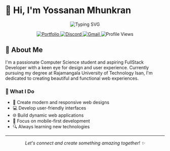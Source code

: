 # 👋 Hi, I'm Yossanan Mhunkran

<div align="center">
  <img src="https://readme-typing-svg.demolab.com?font=Fira+Code&weight=600&size=28&duration=4000&pause=1000&color=6366F1&center=true&vCenter=true&width=435&lines=Full+Stack+Developer;UI%2FUX+Designer;Creative+Developer" alt="Typing SVG" />
</div>

<p align="center">
  <a href="https://titlekungz.vercel.app/">
    <img src="https://img.shields.io/badge/Portfolio-000000?style=for-the-badge&logo=vercel&logoColor=white" alt="Portfolio" />
  </a>
  <a href="https://discord.com/users/suntimer.tle">
    <img src="https://img.shields.io/badge/Discord-5865F2?style=for-the-badge&logo=discord&logoColor=white" alt="Discord" />
  </a>
  <a href="mailto:dev.meoww@gmail.com">
    <img src="https://img.shields.io/badge/Gmail-D14836?style=for-the-badge&logo=gmail&logoColor=white" alt="Gmail" />
  </a>
  <img src="https://komarev.com/ghpvc/?username=titlekung-01&style=for-the-badge&color=6366F1" alt="Profile Views" />
</p>

## 🚀 About Me

I'm a passionate Computer Science student and aspiring FullStack Developer with a keen eye for design and user experience. Currently pursuing my degree at Rajamangala University of Technology Isan, I'm dedicated to creating beautiful and functional web experiences.

### 💫 What I Do

- 🎨 Create modern and responsive web designs
- 💻 Develop user-friendly interfaces
- 🌐 Build dynamic web applications
- 📱 Focus on mobile-first development
- 🔍 Always learning new technologies



---
<p align="center">
  <i>Let's connect and create something amazing together! ✨</i>
</p>
